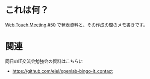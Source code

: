 # これは何？

[Web Touch Meeting #50](http://www.webtouchmeeting.com/meeting/2012/09/50web-touch-meeting.html) で発表資料と、その作成の際のメモ書きです。

# 関連

同日のIT交流会勉強会の資料はこちらに

* https://github.com/eiel/openlab-bingo-it_contact
